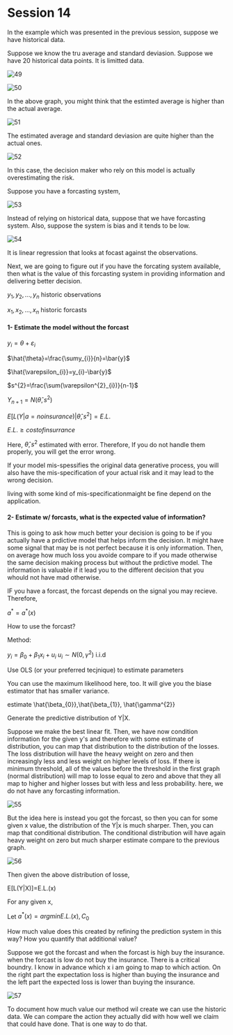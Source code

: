 # Session 14

In the example which was presented in the previous session, suppose we have historical data. 

Suppose we know the tru average and standard deviasion. Suppose we have 20 historical data points. 
It is limitted data.

![49](Picturs/pic_49.PNG)

![50](Picturs/pic_50.PNG)

In the above graph, you might think that the estimted average is higher than the actual average.

![51](Picturs/pic_51.PNG)


The estimated average and standard deviasion are quite higher than the actual ones. 

![52](Picturs/pic_52.PNG)

In this case, the decision maker who rely on this model is  actually overestimating the risk.

Suppose you have a forcasting system,

![53](Picturs/pic_53.PNG)

Instead of relying on historical data, suppose that we have forcasting system. Also, suppose the system is bias and it tends to be low.

![54](Picturs/pic_54.PNG)

It is linear regression that looks at focast against the observations.

Next, we are going to figure out if you have the forcating system available, then what is the value of this forcasting system in providing information and delivering better decision.

$y_{1},y_{2},...,y_{n}$     historic observations

$x_{1},x_{2},...,x_{n}$     historic forcasts

#### 1- Estimate the model without the forcast

$y_{i}=\theta+\varepsilon_{i}$

$\hat{\theta}=\frac{\sumy_{i}}{n}=\bar{y}$

$\hat{\varepsilon_{i}}=y_{i}-\bar{y}$

$s^{2}=\frac{\sum(\varepsilon^{2}_{i})}{n-1}$

$Y_{n+1}=N(\hat{\theta},s^{2})$

$E[L(Y|a=no insurance)|\hat{\theta},s^{2}]=E.L.$

$E.L.\ge cost of insurrance$

Here, $\hat{\theta},s^{2}$ estimated with error. Therefore, If you do not handle them properly, you will get the error wrong.

If your model mis-spessifies the original data generative process, you will also have the mis-specification of your actual risk and it may lead to the wrong decision. 

living with some kind of mis-specificationmaight be fine depend on the application.

#### 2- Estimate w/ forcasts, what is the expected value of information?

This is going to ask how much better your decision is going to be if you actually have a prdictive model that helps inform the decision. It might have some signal that may be is not perfect because it is only information. Then, on average how much loss you avoide compare to if you made otherwise the same decision making process but without the prdictive model. The information is valuable if it lead you  to the different decision that you whould not have mad otherwise. 

IF you have a forcast, the forcast depends on the signal you may recieve. Therefore,

$a^{*}=a^{*}(x)$

How to use the forcast?

Method:

$y_{i}=\beta_{0}+\beta_{1}x_{i}+u_{i}$   $u_{i}\sim N(0, \gamma^{2})$ i.i.d

Use OLS (or your preferred tecjnique) to estimate parameters


You can use the maximum likelihood here, too. It will give you the biase estimator that has smaller variance.

estimate \hat{\beta_{0}},\hat{\beta_{1}}, \hat{\gamma^{2}}

Generate the predictive distribution of Y|X. 

Suppose we make the best linear fit. Then, we have now condition information for the given y's and therefore with some estimate of distribution, you can map that distribution to the distribution of the losses.  The loss distribution will have the heavy weight on zero and then increasingly less and less weight on higher levels of loss. If there is minimum threshold, all of the values before the threshold in the first graph (normal distribution) will map to losse equal to zero and above that they all map to higher and higher losses but with less and less probability. here, we do not have any forcasting information. 

![55](Picturs/pic_55.PNG)

But the idea here is instead you got the forcast, so then you can for some given x value, the distribution of the Y|x is much sharper. Then, you can map that conditional distribution. The conditional distribution will have again heavy weight on zero but much sharper estimate compare to the previous graph. 

![56](Picturs/pic_56.PNG)

Then given the above distribution of losse, 

E[L(Y|X)]=E.L.(x)

For any given x,

Let $a^{*}(x)=argmin {E.L.(x),C_{0}}$

How much value does this created by refining the prediction system in this way? How you quantify that additional value?

Suppose we got the forcast and when the forcast is high buy the insurance. when the forcast is low do not buy the insurance. There is a critical boundry. I know in advance which x i am going to map to which action. On the right part the expectation loss is higher than buying the insurance and the left part the expected loss is lower than buying the insurance.

![57](Picturs/pic_57.PNG)


To document how much value our method wil create we can use the historic data. We can compare the action they actually did with how well we claim that could have done. That is one way to do that. 


